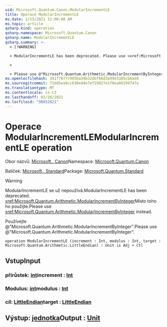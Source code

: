 ```yaml
---
uid: Microsoft.Quantum.Canon.ModularIncrementLE
title: Operace ModularIncrementLE
ms.date: 1/23/2021 12:00:00 AM
ms.topic: article
qsharp.kind: operation
qsharp.namespace: Microsoft.Quantum.Canon
qsharp.name: ModularIncrementLE
qsharp.summary: >-
  > [!WARNING]

  > ModularIncrementLE has been deprecated. Please use <xref:Microsoft.Quantum.Arithmetic.ModularIncrementByInteger> instead.

  >

  > Please use @"Microsoft.Quantum.Arithmetic.ModularIncrementByInteger".
ms.openlocfilehash: 341f7077c905ba34b32dbf68d3a99e3385cb6ae8
ms.sourcegitcommit: 71605ea9cc630e84e7ef29027e1f0ea06299747e
ms.translationtype: MT
ms.contentlocale: cs-CZ
ms.lasthandoff: 01/26/2021
ms.locfileid: "98852621"
---
```

# <a name="modularincrementle-operation"></a><span data-ttu-id="1e8dc-102">Operace ModularIncrementLE</span><span class="sxs-lookup"><span data-stu-id="1e8dc-102">ModularIncrementLE operation</span></span>

<span data-ttu-id="1e8dc-103">Obor názvů: [Microsoft.. Canon](xref:Microsoft.Quantum.Canon)</span><span class="sxs-lookup"><span data-stu-id="1e8dc-103">Namespace: [Microsoft.Quantum.Canon](xref:Microsoft.Quantum.Canon)</span></span>

<span data-ttu-id="1e8dc-104">Balíček: [Microsoft.. Standard](https://nuget.org/packages/Microsoft.Quantum.Standard)</span><span class="sxs-lookup"><span data-stu-id="1e8dc-104">Package: [Microsoft.Quantum.Standard](https://nuget.org/packages/Microsoft.Quantum.Standard)</span></span>


> [!WARNING]
> <span data-ttu-id="1e8dc-105">ModularIncrementLE se už nepoužívá.</span><span class="sxs-lookup"><span data-stu-id="1e8dc-105">ModularIncrementLE has been deprecated.</span></span> <span data-ttu-id="1e8dc-106"><xref:Microsoft.Quantum.Arithmetic.ModularIncrementByInteger>Místo toho ho použijte.</span><span class="sxs-lookup"><span data-stu-id="1e8dc-106">Please use <xref:Microsoft.Quantum.Arithmetic.ModularIncrementByInteger> instead.</span></span>
>
> <span data-ttu-id="1e8dc-107">Používejte @"Microsoft.Quantum.Arithmetic.ModularIncrementByInteger".</span><span class="sxs-lookup"><span data-stu-id="1e8dc-107">Please use @"Microsoft.Quantum.Arithmetic.ModularIncrementByInteger".</span></span>



```qsharp
operation ModularIncrementLE (increment : Int, modulus : Int, target : Microsoft.Quantum.Arithmetic.LittleEndian) : Unit is Adj + Ctl
```


## <a name="input"></a><span data-ttu-id="1e8dc-108">Vstup</span><span class="sxs-lookup"><span data-stu-id="1e8dc-108">Input</span></span>

### <a name="increment--int"></a><span data-ttu-id="1e8dc-109">přírůstek: [int](xref:microsoft.quantum.lang-ref.int)</span><span class="sxs-lookup"><span data-stu-id="1e8dc-109">increment : [Int](xref:microsoft.quantum.lang-ref.int)</span></span>




### <a name="modulus--int"></a><span data-ttu-id="1e8dc-110">Modulus: [int](xref:microsoft.quantum.lang-ref.int)</span><span class="sxs-lookup"><span data-stu-id="1e8dc-110">modulus : [Int](xref:microsoft.quantum.lang-ref.int)</span></span>




### <a name="target--littleendian"></a><span data-ttu-id="1e8dc-111">cíl: [LittleEndian](xref:Microsoft.Quantum.Arithmetic.LittleEndian)</span><span class="sxs-lookup"><span data-stu-id="1e8dc-111">target : [LittleEndian](xref:Microsoft.Quantum.Arithmetic.LittleEndian)</span></span>





## <a name="output--unit"></a><span data-ttu-id="1e8dc-112">Výstup: [jednotka](xref:microsoft.quantum.lang-ref.unit)</span><span class="sxs-lookup"><span data-stu-id="1e8dc-112">Output : [Unit](xref:microsoft.quantum.lang-ref.unit)</span></span>

